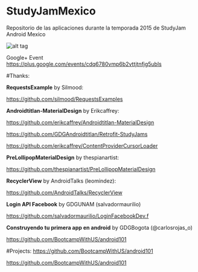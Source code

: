 # StudyJamMexico
Repositorio de las aplicaciones durante la temporada 2015 de StudyJam Android Mexico 



![alt tag](https://lh6.googleusercontent.com/-1zEPpbmmCyI/VNfc8ywrpnI/AAAAAAAAAAA/hFEvz6AhPUU/w940-h235/event_theme.jpg)

Google+ Event
https://plus.google.com/events/cdq6780vmp6b2vttjtnfjg5ubls

#Thanks:

**RequestsExample** by Silmood: 

https://github.com/silmood/RequestsExamples

**Androidtitlan-MaterialDesign**  by Erikcaffrey:

https://github.com/erikcaffrey/Androidtitlan-MaterialDesign

https://github.com/GDGAndroidtitlan/Retrofit-StudyJams

https://github.com/erikcaffrey/ContentProviderCursorLoader

**PreLollipopMaterialDesign**  by thespianartist:

https://github.com/thespianartist/PreLollipopMaterialDesign

**RecyclerView**  by AndroidTalks (leomindez):

https://github.com/AndroidTalks/RecyclerView

**Login API Facebook** by GDGUNAM (salvadormaurilio)

https://github.com/salvadormaurilio/LoginFacebookDev.f

**Construyendo tu primera app en android** by GDGBogota (@carlosrojas_o)

 https://github.com/BootcampWithUS/android101 

#Projects:
 https://github.com/BootcampWithUS/android101 




   https://github.com/BootcampWithUS/android101 


